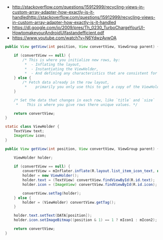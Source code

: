* http://stackoverflow.com/questions/15912999/recycling-views-in-custom-array-adapter-how-exactly-is-it-handledhttp://stackoverflow.com/questions/15912999/recycling-views-in-custom-array-adapter-how-exactly-is-it-handled
* https://dl.google.com/io/2009/pres/Th_0230_TurboChargeYourUI-HowtomakeyourAndroidUIfastandefficient.pdf
* https://www.youtube.com/watch?v=N6YdwzAvwOA

```java
public View getView(int position, View convertView, ViewGroup parent) {

    if (convertView == null) {
        /* This is where you initialize new rows, by:
         *  - Inflating the layout,
         *  - Instantiating the ViewHolder,
         *  - And defining any characteristics that are consistent for every row */
    } else {
        /* Fetch data already in the row layout, 
         *    primarily you only use this to get a copy of the ViewHolder */
    }

    /* Set the data that changes in each row, like `title` and `size`
     *    This is where you give rows there unique values. */

    return convertView;
}
```

```java
static class ViewHolder {
    TextView text;
    ImageView icon;
}

public View getView(int position, View convertView, ViewGroup parent) {

	ViewHolder holder;
	
	if (convertView == null) {
		convertView = mInflater.inflate(R.layout.list_item_icon_text, null);
		holder = new ViewHolder();
		holder.text = (TextView) convertView.findViewById(R.id.text);
		holder.icon = (ImageView) convertView.findViewById(R.id.icon);

		convertView.setTag(holder);
	} else {
		holder = (ViewHolder) convertView.getTag();
	}

	holder.text.setText(DATA[position]);
	holder.icon.setImageBitmap((position & 1) == 1 ? mIcon1 : mIcon2);

	return convertView;
}
```
